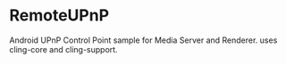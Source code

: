 RemoteUPnP
==========
Android UPnP Control Point sample for Media Server and Renderer.
uses cling-core and cling-support.
